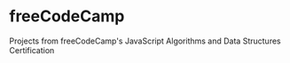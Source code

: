 # freeCodeCamp

Projects from freeCodeCamp's JavaScript Algorithms and Data Structures Certification

